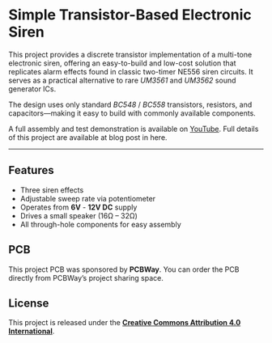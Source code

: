 # Simple Transistor-Based Electronic Siren

This project provides a discrete transistor implementation of a multi-tone electronic siren, offering an easy-to-build and low-cost solution that replicates alarm effects found in classic two-timer NE556 siren circuits. It serves as a practical alternative to rare *UM3561* and *UM3562* sound generator ICs.

The design uses only standard *BC548* / *BC558* transistors, resistors, and capacitors—making it easy to build with commonly available components.

A full assembly and test demonstration is available on [YouTube](https://youtu.be/mPkqBXPQGk4). Full details of this project are available at blog post in here. 

---

## Features
- Three siren effects
- Adjustable sweep rate via potentiometer
- Operates from **6V** - **12V DC** supply
- Drives a small speaker (16Ω – 32Ω)
- All through-hole components for easy assembly

## PCB
This project PCB was sponsored by **PCBWay**. You can order the PCB directly from PCBWay’s project sharing space.

## License
This project is released under the [**Creative Commons Attribution 4.0 International**](https://github.com/dilshan/simple-electronic-siren#CC-BY-4.0-1-ov-file).

